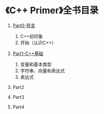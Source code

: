# 《C++ Primer》全书目录

1. [Part0-导言](Part0-导言)
   1. C++初印象
   2. 开始（认识C++）

2. [Part1-C++基础](Part1-C++基础)
   1. 变量和基本类型
   2. 字符串、向量和表达式
   3. 表达式

3. Part2

4. Part3

5. Part4

